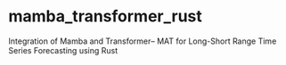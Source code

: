 # mamba_transformer_rust
Integration of Mamba and Transformer– MAT for  Long-Short Range Time Series Forecasting using Rust
